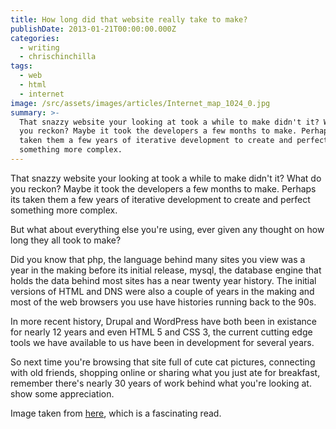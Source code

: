 ```yaml
---
title: How long did that website really take to make?
publishDate: 2013-01-21T00:00:00.000Z
categories:
  - writing
  - chrischinchilla
tags:
  - web
  - html
  - internet
image: /src/assets/images/articles/Internet_map_1024_0.jpg
summary: >-
  That snazzy website your looking at took a while to make didn't it? What do
  you reckon? Maybe it took the developers a few months to make. Perhaps its
  taken them a few years of iterative development to create and perfect
  something more complex.
---
```


That snazzy website your looking at took a while to make didn't it? What do you reckon? Maybe it took the developers a few months to make. Perhaps its taken them a few years of iterative development to create and perfect something more complex.

But what about everything else you're using, ever given any thought on how long they all took to make?

Did you know that php, the language behind many sites you view was a year in the making before its initial release, mysql, the database engine that holds the data behind most sites has a near twenty year history. The initial versions of HTML and DNS were also a couple of years in the making and most of the web browsers you use have histories running back to the 90s.

In more recent history, Drupal and WordPress have both been in existance for nearly 12 years and even HTML 5 and CSS 3, the current cutting edge tools we have available to us have been in development for several years.

So next time you're browsing that site full of cute cat pictures, connecting with old friends, shopping online or sharing what you just ate for breakfast, remember there's nearly 30 years of work behind what you're looking at. show some appreciation.

Image taken from <a href="https://en.wikipedia.org/wiki/History_of_the_Internet" target="_blank">here</a>, which is a fascinating read.
